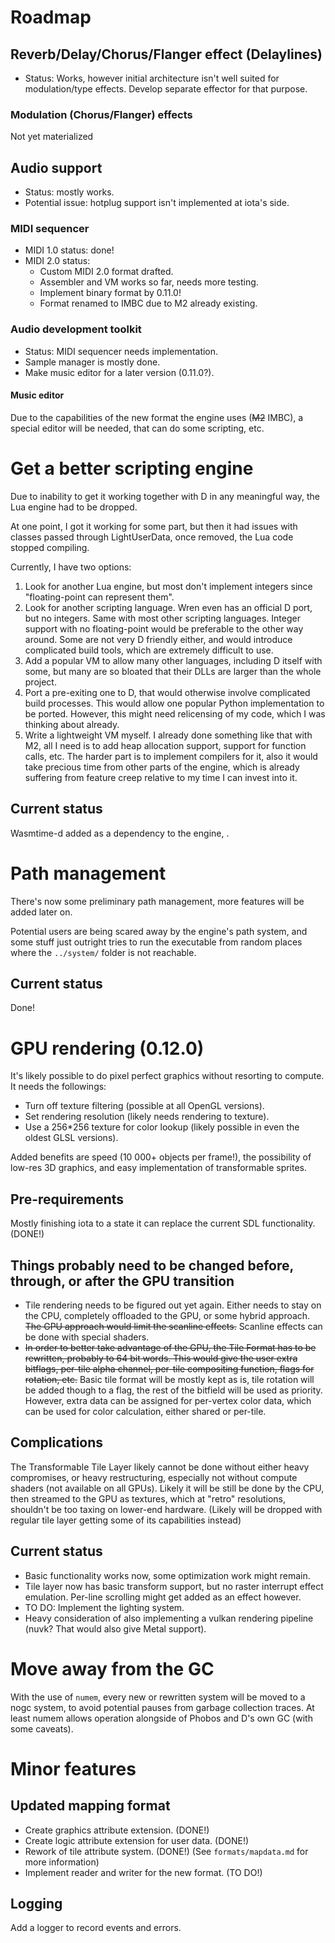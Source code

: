 # Roadmap

## Reverb/Delay/Chorus/Flanger effect (Delaylines) 

* Status: Works, however initial architecture isn't well suited for modulation/type effects. Develop separate effector for that purpose.

### Modulation (Chorus/Flanger) effects

Not yet materialized

## Audio support

* Status: mostly works.
* Potential issue: hotplug support isn't implemented at iota's side.

### MIDI sequencer

* MIDI 1.0 status: done!
* MIDI 2.0 status: 
  * Custom MIDI 2.0 format drafted.
  * Assembler and VM works so far, needs more testing.
  * Implement binary format by 0.11.0!
  * Format renamed to IMBC due to M2 already existing.

### Audio development toolkit

* Status: MIDI sequencer needs implementation.
* Sample manager is mostly done.
* Make music editor for a later version (0.11.0?).

#### Music editor

Due to the capabilities of the new format the engine uses (~~M2~~ IMBC), a special editor will be needed, that can do some scripting, etc.

# Get a better scripting engine

Due to inability to get it working together with D in any meaningful way, the Lua engine had to be dropped.

At one point, I got it working for some part, but then it had issues with classes passed through LightUserData, once removed, the Lua code stopped compiling.

Currently, I have two options:
1. Look for another Lua engine, but most don't implement integers since "floating-point can represent them".
2. Look for another scripting language. Wren even has an official D port, but no integers. Same with most other scripting languages. Integer support with no floating-point would be preferable to the other way around. Some are not very D friendly either, and would introduce complicated build tools, which are extremely difficult to use.
3. Add a popular VM to allow many other languages, including D itself with some, but many are so bloated that their DLLs are larger than the whole project.
4. Port a pre-exiting one to D, that would otherwise involve complicated build processes. This would allow one popular Python implementation to be ported. However, this might need relicensing of my code, which I was thinking about already.
5. Write a lightweight VM myself. I already done something like that with M2, all I need is to add heap allocation support, support for function calls, etc. The harder part is to implement compilers for it, also it would take precious time from other parts of the engine, which is already suffering from feature creep relative to my time I can invest into it.

## Current status

Wasmtime-d added as a dependency to the engine, .

# Path management

There's now some preliminary path management, more features will be added later on.

Potential users are being scared away by the engine's path system, and some stuff just outright tries to run the executable from random places where the `../system/` folder is not reachable.

## Current status

Done!

# GPU rendering (0.12.0)

It's likely possible to do pixel perfect graphics without resorting to compute. It needs the followings:

* Turn off texture filtering (possible at all OpenGL versions).
* Set rendering resolution (likely needs rendering to texture).
* Use a 256*256 texture for color lookup (likely possible in even the oldest GLSL versions).

Added benefits are speed (10 000+ objects per frame!), the possibility of low-res 3D graphics, and easy implementation of transformable sprites.

## Pre-requirements

Mostly finishing iota to a state it can replace the current SDL functionality. (DONE!)

## Things probably need to be changed before, through, or after the GPU transition

* Tile rendering needs to be figured out yet again. Either needs to stay on the CPU, completely offloaded to the GPU, or some hybrid approach. ~~The GPU approach would limit the scanline effects.~~ Scanline effects can be done with special shaders.
* ~~In order to better take advantage of the GPU, the Tile Format has to be rewritten, probably to 64 bit words. This would give the user extra bitflags, per-tile alpha channel, per-tile compositing function, flags for rotation, etc.~~ Basic tile format will be mostly kept as is, tile rotation will be added though to a flag, the rest of the bitfield will be used as priority. However, extra data can be assigned for per-vertex color data, which can be used for color calculation, either shared or per-tile.

## Complications

The Transformable Tile Layer likely cannot be done without either heavy compromises, or heavy restructuring, especially not without compute shaders (not available on all GPUs). Likely it will be still be done by the CPU, then streamed to the GPU as textures, which at "retro" resolutions, shouldn't be too taxing on lower-end hardware. (Likely will be dropped with regular tile layer getting some of its capabilities instead)

## Current status

* Basic functionality works now, some optimization work might remain.
* Tile layer now has basic transform support, but no raster interrupt effect emulation. Per-line scrolling might get added as an effect however.
* TO DO: Implement the lighting system.
* Heavy consideration of also implementing a vulkan rendering pipeline (nuvk? That would also give Metal support).

# Move away from the GC

With the use of `numem`, every new or rewritten system will be moved to a nogc system, to avoid potential pauses from garbage collection traces. At least numem allows operation alongside of Phobos and D's own GC (with some caveats).

# Minor features

## Updated mapping format

* Create graphics attribute extension. (DONE!)
* Create logic attribute extension for user data. (DONE!)
* Rework of tile attribute system. (DONE!) (See `formats/mapdata.md` for more information)
* Implement reader and writer for the new format. (TO DO!)

## Logging

Add a logger to record events and errors.
